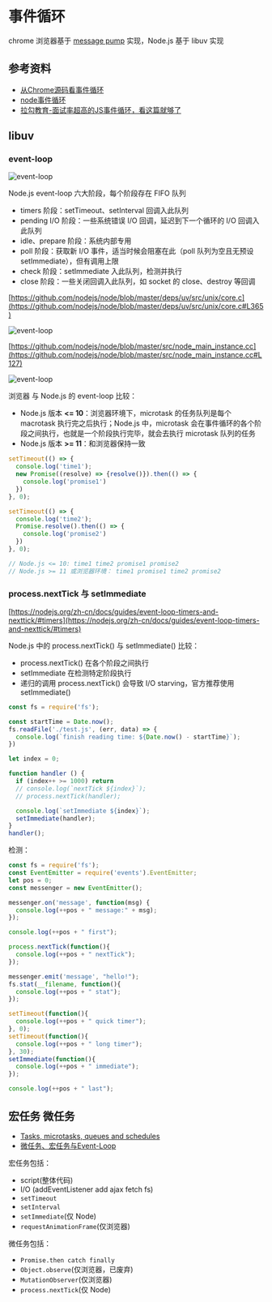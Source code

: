 # 事件循环
chrome 浏览器基于 [message pump](https://source.chromium.org/chromium/chromium/src/+/main:base/message_loop/message_pump_default.cc;l=29) 实现，Node.js 基于 libuv 实现
## 参考资料
- [从Chrome源码看事件循环](https://www.yinchengli.com/2018/11/04/chrome-event-loop/)
- [node事件循环](https://www.taopoppy.cn/node/one_eventLoop.html)
- [拉勾教育-面试率超高的JS事件循环，看这篇就够了](https://kaiwu.lagou.com/course/courseInfo.htm?courseId=1076#/detail/pc?id=8363)

## libuv
### event-loop
<!-- ![event-loop](/node/libuv1.jpg) -->
<img :src="$withBase('/node/libuv1.jpg')" alt="event-loop">

Node.js event-loop 六大阶段，每个阶段存在 FIFO 队列
- timers 阶段：setTimeout、setInterval 回调入此队列
- pending I/O 阶段：一些系统错误 I/O 回调，延迟到下一个循环的 I/O 回调入此队列
- idle、prepare 阶段：系统内部专用
- poll 阶段：获取新 I/O 事件，适当时候会阻塞在此（poll 队列为空且无预设 setImmediate），但有调用上限
- check 阶段：setImmediate 入此队列，检测并执行
- close 阶段：一些关闭回调入此队列，如 socket 的 close、destroy 等回调

[https://github.com/nodejs/node/blob/master/deps/uv/src/unix/core.c](https://github.com/nodejs/node/blob/master/deps/uv/src/unix/core.c#L365)

<!-- ![示意图](/node/libuv2.jpg) -->
<img :src="$withBase('/node/libuv2.jpg')" alt="event-loop">

[https://github.com/nodejs/node/blob/master/src/node_main_instance.cc](https://github.com/nodejs/node/blob/master/src/node_main_instance.cc#L127)

<!-- ![示意图](/node/libuv3.jpg) -->
<img :src="$withBase('/node/libuv3.jpg')" alt="event-loop">

浏览器 与 Node.js 的 event-loop 比较：
- Node.js 版本 **<= 10**：浏览器环境下，microtask 的任务队列是每个 macrotask 执行完之后执行；Node.js 中，microtask 会在事件循环的各个阶段之间执行，也就是一个阶段执行完毕，就会去执行 microtask 队列的任务
- Node.js 版本 **>= 11**：和浏览器保持一致

```js
setTimeout(() => {
  console.log('time1');
  new Promise((resolve) => {resolve()}).then(() => {
    console.log('promise1')
  })
}, 0);

setTimeout(() => {
  console.log('time2');
  Promise.resolve().then(() => {
    console.log('promise2')
  })
}, 0);

// Node.js <= 10: time1 time2 promise1 promise2
// Node.js >= 11 或浏览器环境： time1 promise1 time2 promise2
```

### process.nextTick 与 setImmediate
[https://nodejs.org/zh-cn/docs/guides/event-loop-timers-and-nexttick/#timers](https://nodejs.org/zh-cn/docs/guides/event-loop-timers-and-nexttick/#timers)

Node.js 中的 process.nextTick() 与 setImmediate() 比较：
- process.nextTick() 在各个阶段之间执行
- setImmediate 在检测特定阶段执行
- 递归的调用 process.nextTick() 会导致 I/O starving，官方推荐使用 setImmediate()

```js
const fs = require('fs');

const startTime = Date.now();
fs.readFile('./test.js', (err, data) => {
  console.log(`finish reading time: ${Date.now() - startTime}`);
})

let index = 0;

function handler () {
  if (index++ >= 1000) return
  // console.log(`nextTick ${index}`);
  // process.nextTick(handler);

  console.log(`setImmediate ${index}`);
  setImmediate(handler);
}
handler();
```
检测：
```js
const fs = require('fs');
const EventEmitter = require('events').EventEmitter;
let pos = 0;
const messenger = new EventEmitter();

messenger.on('message', function(msg) {
  console.log(++pos + " message:" + msg);
});

console.log(++pos + " first");

process.nextTick(function(){
  console.log(++pos + " nextTick");
});

messenger.emit('message', "hello!");
fs.stat(__filename, function(){
  console.log(++pos + " stat");
});

setTimeout(function(){
  console.log(++pos + " quick timer");
}, 0);
setTimeout(function(){
  console.log(++pos + " long timer");
}, 30);
setImmediate(function(){
  console.log(++pos + " immediate");
});

console.log(++pos + " last");
```

## 宏任务 微任务
- [Tasks, microtasks, queues and schedules](https://jakearchibald.com/2015/tasks-microtasks-queues-and-schedules/)
- [微任务、宏任务与Event-Loop](https://juejin.cn/post/6844903657264136200)

宏任务包括：
- script(整体代码)
- I/O (addEventListener add ajax fetch fs)
- `setTimeout`
- `setInterval`
- `setImmediate`(仅 Node)
- `requestAnimationFrame`(仅浏览器)

微任务包括：
- `Promise.then catch finally`
- `Object.observe`(仅浏览器，已废弃)
- `MutationObserver`(仅浏览器)
- `process.nextTick`(仅 Node)
